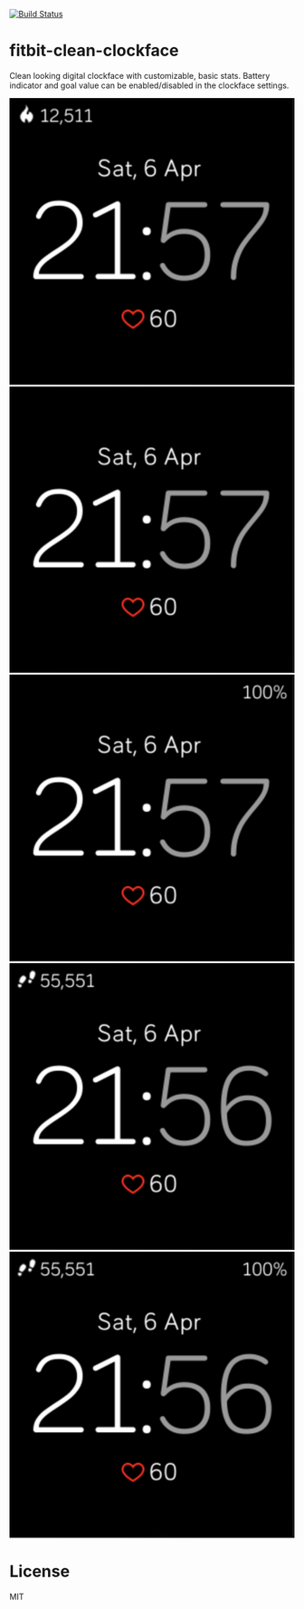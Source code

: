 [![Build Status](https://travis-ci.org/szymonbultrowicz/fitbit-clean-clockface.svg?branch=master)](https://travis-ci.org/szymonbultrowicz/fitbit-clean-clockface)

# fitbit-clean-clockface
Clean looking digital clockface with customizable, basic stats. Battery indicator and goal value can be enabled/disabled in the clockface settings.

![Screenshot](/images/screenshot-1.png)
![Screenshot](/images/screenshot-2.png)
![Screenshot](/images/screenshot-3.png)
![Screenshot](/images/screenshot-4.png)
![Screenshot](/images/screenshot-5.png)

# License
MIT